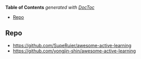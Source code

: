 <!-- START doctoc generated TOC please keep comment here to allow auto update -->
<!-- DON'T EDIT THIS SECTION, INSTEAD RE-RUN doctoc TO UPDATE -->
**Table of Contents**  *generated with [DocToc](https://github.com/thlorenz/doctoc)*

- [Repo](#repo)

<!-- END doctoc generated TOC please keep comment here to allow auto update -->



## Repo  

- https://github.com/SupeRuier/awesome-active-learning
- https://github.com/yongjin-shin/awesome-active-learning




